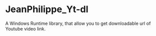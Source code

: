 # JeanPhilippe_Yt-dl
A Windows Runtime library, that allow you to get downloadable url of Youtube video link.
